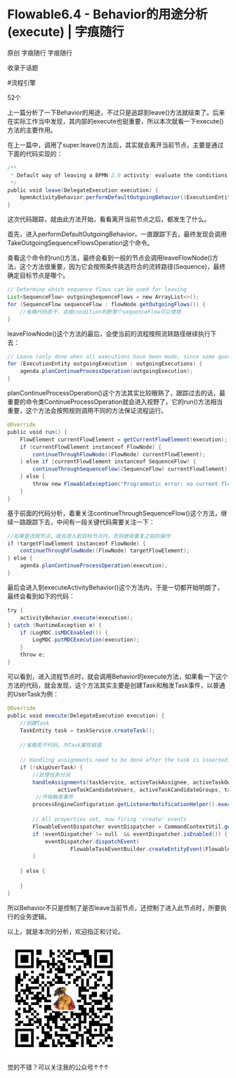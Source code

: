 # Flowable6.4 - Behavior的用途分析(execute) | 字痕随行
原创 字痕随行 字痕随行

收录于话题

#流程引擎

52个

上一篇分析了一下Behavior的用途，不过只是追踪到leave()方法就结束了。后来在实际工作当中发现，其内部的execute也挺重要，所以本次就看一下execute()方法的主要作用。

在上一篇中，调用了super.leave()方法后，其实就会离开当前节点，主要是通过下面的代码实现的：

```Java
/**
 * Default way of leaving a BPMN 2.0 activity: evaluate the conditions on the outgoing sequence flow and take those that evaluate to true.
 */
public void leave(DelegateExecution execution) {
    bpmnActivityBehavior.performDefaultOutgoingBehavior((ExecutionEntity) execution);
}

```
这次代码跟踪，就由此方法开始，看看离开当前节点之后，都发生了什么。

首先，进入performDefaultOutgoingBehavior，一直跟踪下去，最终发现会调用TakeOutgoingSequenceFlowsOperation这个命令。

查看这个命令的run()方法，最终会看到一般的节点会调用leaveFlowNode()方法，这个方法很重要，因为它会按照条件挑选符合的流转路径(Sequence)，最终确定目标节点是哪个。

```Java
// Determine which sequence flows can be used for leaving
List<SequenceFlow> outgoingSequenceFlows = new ArrayList<>();
for (SequenceFlow sequenceFlow : flowNode.getOutgoingFlows()) {
    //省略代码若干，会按condition判断那个sequenceFlow可以使用
}

```
leaveFlowNode()这个方法的最后，会使当前的流程按照流转路径继续执行下去：

```Java
// Leave (only done when all executions have been made, since some queries depend on this)
for (ExecutionEntity outgoingExecution : outgoingExecutions) {
    agenda.planContinueProcessOperation(outgoingExecution);
}

```
planContinueProcessOperation()这个方法其实比较眼熟了，跟踪过去的话，最重要的命令类ContinueProcessOperation就会进入视野了，它的run()方法相当重要，这个方法会按照规则调用不同的方法保证流程运行。

```Java
@Override
public void run() {
    FlowElement currentFlowElement = getCurrentFlowElement(execution);
    if (currentFlowElement instanceof FlowNode) {
        continueThroughFlowNode((FlowNode) currentFlowElement);
    } else if (currentFlowElement instanceof SequenceFlow) {
        continueThroughSequenceFlow((SequenceFlow) currentFlowElement);
    } else {
        throw new FlowableException("Programmatic error: no current flow element found or invalid type: " + currentFlowElement + ". Halting.");
    }
}

```
基于前面的代码分析，着重关注continueThroughSequenceFlow()这个方法，继续一路跟踪下去，中间有一段关键代码需要关注一下：

```Java
//如果是流程节点，就去进入到目标节点内，否则继续重复之前的操作
if (targetFlowElement instanceof FlowNode) {
    continueThroughFlowNode((FlowNode) targetFlowElement);
} else {
    agenda.planContinueProcessOperation(execution);
}

```
最后会进入到executeActivityBehavior()这个方法内，于是一切都开始明朗了，最终会看到如下的代码：

```Java
try {
    activityBehavior.execute(execution);
} catch (RuntimeException e) {
    if (LogMDC.isMDCEnabled()) {
        LogMDC.putMDCExecution(execution);
    }
    throw e;
}

```
可以看到，进入流程节点时，就会调用Behavior的execute方法，如果看一下这个方法的代码，就会发现，这个方法其实主要是创建Task和触发Task事件，以普通的UserTask为例：

```Java
@Override
public void execute(DelegateExecution execution) {
    //创建Task
    TaskEntity task = taskService.createTask();

    //省略若干代码，为Task属性赋值

    // Handling assignments need to be done after the task is inserted, to have an id
    if (!skipUserTask) {
        //处理任务分派
        handleAssignments(taskService, activeTaskAssignee, activeTaskOwner,
                activeTaskCandidateUsers, activeTaskCandidateGroups, task, expressionManager, execution);
         //开始触发事件
        processEngineConfiguration.getListenerNotificationHelper().executeTaskListeners(task, TaskListener.EVENTNAME_CREATE);

        // All properties set, now firing 'create' events
        FlowableEventDispatcher eventDispatcher = CommandContextUtil.getTaskServiceConfiguration(commandContext).getEventDispatcher();
        if (eventDispatcher != null  && eventDispatcher.isEnabled()) {
            eventDispatcher.dispatchEvent(
                    FlowableTaskEventBuilder.createEntityEvent(FlowableEngineEventType.TASK_CREATED, task));
        }

    } else {

    }
}

```
所以Behavior不只是控制了是否leave当前节点，还控制了进入此节点时，所要执行的业务逻辑。

以上，就是本次的分析，欢迎指正和讨论。

![image](../../images/公众号.jpg)

觉的不错？可以关注我的公众号↑↑↑